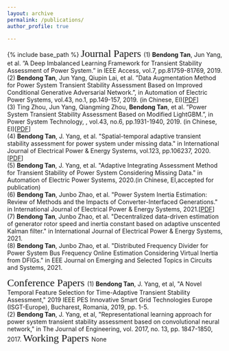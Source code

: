 ```yaml
---
layout: archive
permalink: /publications/
author_profile: true

---
```

{% include base_path %}
<font face="微软雅黑" size="5"> Journal Papers </font>
(1) **Bendong Tan**, Jun Yang, et al. ”A Deep Imbalanced Learning Framework for Transient Stability Assessment of Power System.” in IEEE Access, vol.7, pp.81759-81769, 2019.  
(2) **Bendong Tan**, Jun Yang, Qiupin Lai, et al. ”Data Augmentation Method for Power System Transient Stability Assessment Based on Improved Conditional Generative Adversarial Network.”, in Automation of Electric Power Systems, vol.43, no.1, pp.149-157, 2019. (in Chinese, EI)[[PDF](http://TBendong.github.io/files/paper2.pdf)]  
(3) Ting Zhou, Jun Yang, Qiangming Zhou, **Bendong Tan**, et al. ”Power System Transient Stability Assessment Based on Modified LightGBM.”, in Power System Technology, , vol.43, no.6, pp.1931-1940, 2019. (in Chinese, EI)[[PDF](http://TBendong.github.io/files/paper1.pdf)]  
(4) **Bendong Tan**, J. Yang, et al. "Spatial-temporal adaptive transient stability assessment for power system under missing data." in International Journal of Electrical Power & Energy Systems, vol.123, pp.106237, 2020.[[PDF](http://TBendong.github.io/files/paper5.pdf)]  
(5) **Bendong Tan**, J. Yang, et al. "Adaptive Integrating Assessment Method for Transient Stability of Power System Considering Missing Data." in Automation of Electric Power Systems, 2020.(in Chinese, EI,accepted for publication)  
(6) **Bendong Tan**, Junbo Zhao, et al. "Power System Inertia Estimation: Review of Methods and the Impacts of Converter-Interfaced Generations." in International Journal of Electrical Power & Energy Systems, 2021.[[PDF](http://TBendong.github.io/files/paper6.pdf)]  
(7) **Bendong Tan**, Junbo Zhao, et al. "Decentralized data-driven estimation of generator rotor speed and inertia constant based on adaptive unscented Kalman filter." in International Journal of Electrical Power & Energy Systems, 2021.  
(8) **Bendong Tan**, Junbo Zhao, et al. "Distributed Frequency Divider for Power System Bus Frequency Online Estimation Considering Virtual Inertia from DFIGs." in EEE Journal on Emerging and Selected Topics in Circuits and Systems, 2021.

<font face="微软雅黑" size="5"> Conference Papers </font>
(1) **Bendong Tan**, J. Yang, et al, "A Novel Temporal Feature Selection for Time-Adaptive Transient Stability Assessment," 2019 IEEE PES Innovative Smart Grid Technologies Europe (ISGT-Europe), Bucharest, Romania, 2019, pp. 1-5.  
(2) **Bendong Tan**, J. Yang, et al, "Representational learning approach for power system transient stability assessment based on convolutional neural network," in The Journal of Engineering, vol. 2017, no. 13, pp. 1847-1850, 2017.
<font face="微软雅黑" size="5"> Working Papers </font>
None



